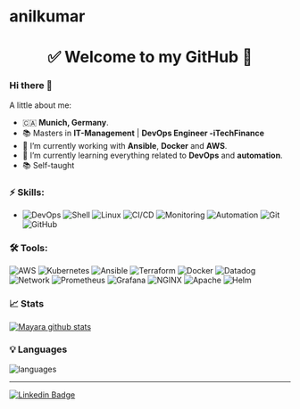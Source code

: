 # anilkumar

<h1 align="center"> 
	✅ Welcome to my GitHub 🚀
</h1>

### Hi there 👋

<!--
**maddipatla1/anilkumar** is a ✨ _special_ ✨ repository because its `README.md` (this file) appears on your GitHub profile.
-->

A little about me:

- 🇨🇦  **Munich, Germany**.
-  📚  Masters in **IT-Management** | **DevOps Engineer -iTechFinance**
- 🔭  I’m currently working with **Ansible**, **Docker** and **AWS**.
- 🌱  I’m currently learning everything related to **DevOps** and **automation**.
- 📚  Self-taught

### ⚡ Skills:
- ![DevOps](https://img.shields.io/badge/-DevOps-yellowgreen) ![Shell](https://img.shields.io/badge/-Shell-4EAA25?&logo=gnu%20bash&logoColor=FFFFFF) ![Linux](https://img.shields.io/badge/-Linux-FCC624?&logo=linux&logoColor=FFFFFF) ![CI/CD](https://img.shields.io/badge/-CI/CD-yellowgreen) ![Monitoring](https://img.shields.io/badge/-Monitoring-red) ![Automation](https://img.shields.io/badge/-Automation-green) ![Git](https://img.shields.io/badge/-Git-F05032?&logo=git&logoColor=FFFFFF) ![GitHub](https://img.shields.io/badge/-GitHub-181717?&logo=GitHub&logoColor=FFFFFF)

### 🛠 Tools:
 ![AWS](https://img.shields.io/badge/-AWS-232F3E?&logo=amazon%20aws&logoColor=FFFFFF) ![Kubernetes](https://img.shields.io/badge/-Kubernetes-326CE5?&logo=kubernetes&logoColor=FFFFFF) ![Ansible](https://img.shields.io/badge/-Ansible-EE0000?&logo=ansible&logoColor=FFFFFF) ![Terraform](https://img.shields.io/badge/-Terraform-623CE4?&logo=terraform&logoColor=FFFFF) ![Docker](https://img.shields.io/badge/-Docker-2496ED?&logo=docker&logoColor=FFFFFF) ![Datadog](https://img.shields.io/badge/-Datadog-632CA6?&logo=Datadog&logoColor=FFFFFF) ![Network](https://img.shields.io/badge/-Network-brightgreen?&logo=Network&logoColor=FFFFFF) ![Prometheus](https://img.shields.io/badge/-Prometheus-E6522C?&logo=prometheus&logoColor=FFFFFF) ![Grafana](https://img.shields.io/badge/-Grafana-F46800?&logo=grafana&logoColor=FFFFFF) ![NGINX](https://img.shields.io/badge/-NGINX-009639?&logo=nginx&logoColor=FFFFFF) ![Apache](https://img.shields.io/badge/-Apache-009639?&logo=apache&logoColor=FFFFFF) ![Helm](https://img.shields.io/badge/-Helm-0F1689?&logo=helm&logoColor=FFFFFF)

### 📈 Stats 
 
[![Mayara github stats](https://github-readme-stats.vercel.app/api?username=maddipatla1&theme=cobalt&show_icons=true)](https://github.com/maddipatla1/github-readme-stats)

### 💡  Languages 
![languages](https://github-readme-stats.vercel.app/api/top-langs/?username=maddipatla1&hide=scss&layout=compact&theme=cobalt&title_color=2ED3EA)

<hr>

[![Linkedin Badge](https://img.shields.io/badge/-LinkedIn-blue?style=flat-square&logo=Linkedin&logoColor=white&link=https://www.linkedin.com/in/anil-kumar-maddipatla-5a9264207/)](https://www.linkedin.com/in/anil-kumar-maddipatla-5a9264207/)
